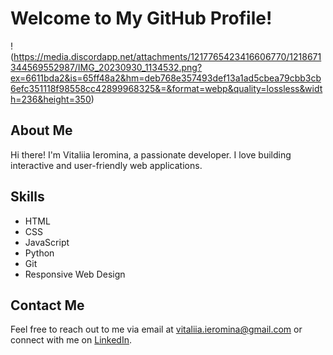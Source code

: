 # Welcome to My GitHub Profile!

!(https://media.discordapp.net/attachments/1217765423416606770/1218671344569552987/IMG_20230930_1134532.png?ex=6611bda2&is=65ff48a2&hm=deb768e357493def13a1ad5cbea79cbb3cb6efc351118f98558cc42899968325&=&format=webp&quality=lossless&width=236&height=350)

## About Me
Hi there! I'm Vitaliia Ieromina, a passionate developer. I love building interactive and user-friendly web applications.

## Skills
- HTML
- CSS
- JavaScript
- Python
- Git
- Responsive Web Design

## Contact Me
Feel free to reach out to me via email at [vitaliia.ieromina@gmail.com](mailto:vitaliia.ieromina@gmail.com) or connect with me on [LinkedIn](https://www.linkedin.com/in/vitaliia-ieromina-23a55682/).



